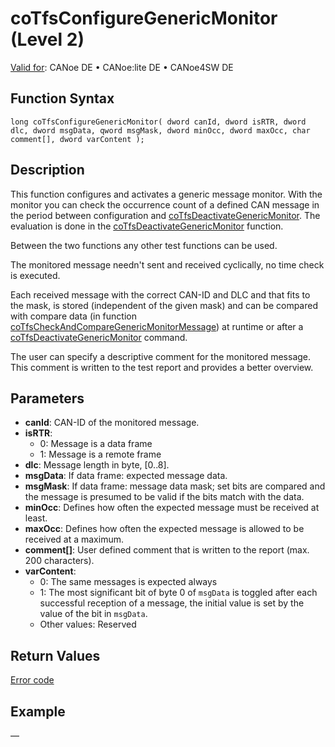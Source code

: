 # coTfsConfigureGenericMonitor (Level 2)

[Valid for](../../../../Shared/FeatureAvailability.md): CANoe DE • CANoe:lite DE • CANoe4SW DE

## Function Syntax

```plaintext
long coTfsConfigureGenericMonitor( dword canId, dword isRTR, dword dlc, dword msgData, qword msgMask, dword minOcc, dword maxOcc, char comment[], dword varContent );
```

## Description

This function configures and activates a generic message monitor. With the monitor you can check the occurrence count of a defined CAN message in the period between configuration and [coTfsDeactivateGenericMonitor](CAPLfunctionCoTfsDeactivateGenericMonitor.md). The evaluation is done in the [coTfsDeactivateGenericMonitor](CAPLfunctionCoTfsDeactivateGenericMonitor.md) function.

Between the two functions any other test functions can be used.

The monitored message needn't sent and received cyclically, no time check is executed.

Each received message with the correct CAN-ID and DLC and that fits to the mask, is stored (independent of the given mask) and can be compared with compare data (in function [coTfsCheckAndCompareGenericMonitorMessage](CAPLfunctionCoTfsCheckAndCompareGenericMonitorMessage.md)) at runtime or after a [coTfsDeactivateGenericMonitor](CAPLfunctionCoTfsDeactivateGenericMonitor.md) command.

The user can specify a descriptive comment for the monitored message. This comment is written to the test report and provides a better overview.

## Parameters

- **canId**: CAN-ID of the monitored message.
- **isRTR**:
  - 0: Message is a data frame
  - 1: Message is a remote frame
- **dlc**: Message length in byte, [0..8].
- **msgData**: If data frame: expected message data.
- **msgMask**: If data frame: message data mask; set bits are compared and the message is presumed to be valid if the bits match with the data.
- **minOcc**: Defines how often the expected message must be received at least.
- **maxOcc**: Defines how often the expected message is allowed to be received at a maximum.
- **comment[]**: User defined comment that is written to the report (max. 200 characters).
- **varContent**:
  - 0: The same messages is expected always
  - 1: The most significant bit of byte 0 of `msgData` is toggled after each successful reception of a message, the initial value is set by the value of the bit in `msgData`.
  - Other values: Reserved

## Return Values

[Error code](../CAPLfunctionsCANopenNLTFSErrorCodes.md)

## Example

—

